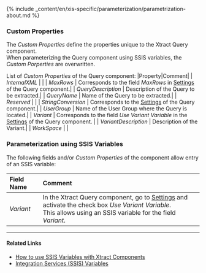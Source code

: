 
{% include _content/en/xis-specific/parameterization/parametrization-about.md  %}

### Custom Properties
The *Custom Properties* define the properties unique to the Xtract Query component. <br>
When parameterizing the Query component using SSIS variables, the *Custom Porperties* are overwritten.

List of *Custom Properties* of the Query component:
|Property|Comment|
| *InternalXML* | |
| *MaxRows* | Corresponds to the field *MaxRows* in [Settings](./settings) of the Query component.|
| *QueryDescription* | Description of the Query to be extracted.|
| *QueryName* | Name of the Query to be extracted.|
| *Reserved* | |
| *StringConversion* | Corresponds to the [Settings](./settings) of the Query component.|
| *UserGroup* | Name of the User Group where the Query is located.|
| *Variant* | Corresponds to the field *Use Variant Variable* in the [Settings](./settings) of the Query component. |
| *VariantDescription* | Description of the Variant.|
| *WorkSpace* | |

### Parameterization using SSIS Variables
The following fields and/or *Custom Properties* of the component allow entry of an SSIS variable:

|Field Name|Comment|
|:----|:----|
| *Variant* | In the Xtract Query component, go to [Settings](./settings) and activate the check box *Use Variant Variable*. <br>This allows using an SSIS variable for the field *Variant*. |

****
#### Related Links
- [How to use SSIS Variables with Xtract Components](../parameterization/parameterization-var) 
- [Integration Services (SSIS) Variables](https://docs.microsoft.com/en-us/sql/integration-services/integration-services-ssis-variables?view=sql-server-ver15)